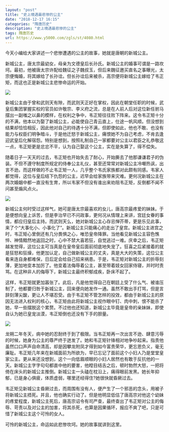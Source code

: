 ```yaml
---
layout: "post"
title: "史上境遇最悲惨的公主"
date: "2018-12-17 16:15"
categories: "隋唐历史"
description: "史上境遇最悲惨的公主"
tags: 隋唐历史
url: https://www.y5000.com/zgls/st/4080.html
---
```






今天小编给大家讲述一个悲惨遭遇的公主的故事，她就是唐朝的新城公主。

新城公主，唐太宗最幼女，母亲为文德皇后长孙氏。新城公主的婚事可谓是一路坎坷。最初，他被唐太宗许配给魏征之子魏叔玉，但后来魏征邀买直名之事曝光，太宗便悔婚，将其嫁给了长孙诠。但长孙诠后来被杀，高宗便将新城公主嫁给了韦正矩，而这也正是新城公主悲惨命运的开始。

![](https://img.y5000.com/uploads/allimg/161028/13324S125-0.jpg)

新城公主由于曾和武则天有隙，而武则天正好在掌权，因此在朝堂任职的时候，武皇后集团掌握实权的官员如许敬宗、李义府之流，总是在人前人后对这位新任驸马摆出一副嗤之以鼻的模样，在权利之争中，韦正矩往往败下阵来。这令韦正矩十分的不满，他本以为娶了新城公主，必能使自己青云直上，仕途一帆风顺。但没想到结果却恰恰相反，因此他对自己的待遇十分不满，但即使如此，他也不敢、也没有能力与权臣们明争暗斗，于是他迁怒于新城公主，痛恨她不为自己考虑，不肯去逢迎武皇后化解宿怨。特别是想到，按照礼制自己一家都要对公主以君臣之礼恭敬这一点，韦正矩更是忿忿不平，认为自己娶这个公主，实在是失算了，得不偿失。

随着日子一天天的过去，韦正矩也开始失去了耐心，开始撕去了他那谦谦君子的伪装。不但不遵守制度所规定的侍奉公主礼仪，甚至还常常对新城公主冷嘲热讽，出言不逊。而这样做的不止韦正矩一人，几乎整个韦氏家族都对此颇有同感。韦家人都觉得，这位与皇后结下仇怨的公主，迟早会给家族带来灾难。更何况新城公主在两次婚姻中都一直没有生育，所以韦家不但没有谁出来劝阻韦正矩，反倒都不闻不问甚至煽风点火。

![](https://img.y5000.com/uploads/allimg/161028/13324T362-1.jpg)

新城公主何时受过这样气，她可是唐太宗最喜欢的女儿，唐高宗最疼爱的妹妹。于是便想向皇上诉苦，但是李治早已不问政事，更何况从情理上来讲，宫廷女眷的事情，都应归皇后主持。而武则天么，她对新城公主心存忌惮芥蒂，更是乐见此事，来了个“大事化小、小事化了”。新城公主只能痛心的走出了皇宫。新城公主进宫之时，韦正矩心里倒还有几分畏惧之心，唯恐皇帝降罪。当他看见新城公主容色憔悴、神情黯然地返回之时，心中不禁大喜若狂，自觉逃过一难。庆幸之后，韦正矩越发觉得，这位公主可当真是在皇帝皇后面前彻底地失宠了。狂喜之后紧接着的就是狂怒和狂燥，他更加认定，自己做新城公主的丈夫，真是大大的失策，这位公主看来连自身都难保，日后定会给自己招来祸患。于是，韦正矩对新城公主的折辱刻薄，更加地变本加厉了。他变着法侮辱着公主，甚至带着妓女回家侍寝，并时时责骂。在这种非人的侮辱下，新城公主最终积郁成疾，卧床不起了。

这样，韦正矩就更加嚣张了。此后，凡是他觉得自己在朝廷上受了什么气、被谁压制了，他都要归咎于新城公主，回来便向她发作一通。虽然不敢出手打骂，但是言辞刻薄尖酸，更让人不堪忍受。由于韦正矩不管怎样的投效，都由于新城公主的原因无法进入权利的核心，韦正矩由此将新城公主视作眼中钉、肉中刺，恨不能杀了她，早一些摆脱这个累赘。不过他也还知道，新城公主毕竟是皇帝的亲妹妹，即使自认为她已皇宠淡漠，韦正矩倒也还没有下手的胆量。

![](https://img.y5000.com/uploads/allimg/161028/13324WX4-2.jpg)

龙朔二年冬天，病中她的忍耐终于到了极限。当韦正矩再一次出言不逊、肆意污辱的时候，她身为公主的尊严终于迸发了。她和韦正矩针锋相对地争吵起来。指责他虽然口口声声自命清高，却是因攀龙附凤才得到如今富贵荣华，更忘恩负义，毫无廉耻。韦正矩几年来在新城面前为所欲为，早已忘记了面前这个小妇人乃是堂堂皇家公主。更从来还没想到，这个一向低眉顺眼的小妇人居然也有敢于反抗他的一天。新城公主字字句句都直中他的要害，他瞠目结舌之后，顿时勃然大怒，一把将倚在床头的新城公主推倒。新城公主一头磕在枕沿上，痛得眼前发黑。她长年抑郁，已是身心俱疲，体质虚弱，哪里还经得住?她很快就昏厥过去。

韦正矩见新城公主昏厥过去，而周围有没有人，便产生了一个邪恶的念头，用被子将新城公主捂死。并且，他也确实行动了。但是他明显低估了唐高宗对他这个幼妹的疼爱程度，新城公主死后，唐高宗诏令有司严查，最终查出了韦正矩对公主的侮辱、苛责以及对公主的加害，将其杀死，也算是因果循环，报应不爽了吧，只是可惜了新城公主这个可怜的女人。

可怜的新城公主，命运如此悲惨坎坷。她的故事就讲到这里。
